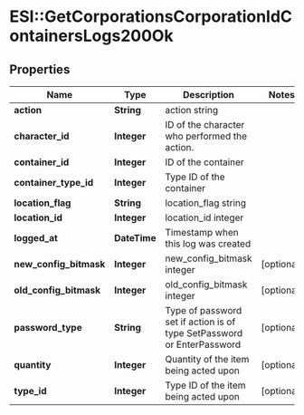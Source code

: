 # ESI::GetCorporationsCorporationIdContainersLogs200Ok

## Properties
Name | Type | Description | Notes
------------ | ------------- | ------------- | -------------
**action** | **String** | action string | 
**character_id** | **Integer** | ID of the character who performed the action. | 
**container_id** | **Integer** | ID of the container | 
**container_type_id** | **Integer** | Type ID of the container | 
**location_flag** | **String** | location_flag string | 
**location_id** | **Integer** | location_id integer | 
**logged_at** | **DateTime** | Timestamp when this log was created | 
**new_config_bitmask** | **Integer** | new_config_bitmask integer | [optional] 
**old_config_bitmask** | **Integer** | old_config_bitmask integer | [optional] 
**password_type** | **String** | Type of password set if action is of type SetPassword or EnterPassword | [optional] 
**quantity** | **Integer** | Quantity of the item being acted upon | [optional] 
**type_id** | **Integer** | Type ID of the item being acted upon | [optional] 


